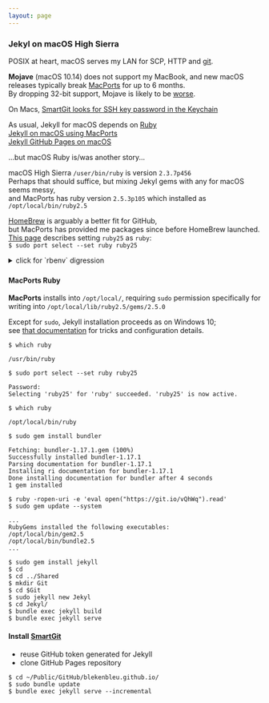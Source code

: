 ```yaml
---
layout: page
---
```


### Jekyl on macOS High Sierra
POSIX at heart, macOS serves my LAN for SCP, HTTP and [git](MacGit).  

**Mojave** (macOS 10.14) does not support my MacBook, and new macOS releases typically break [MacPorts](https://www.macports.org/) for up to 6 months.   
By dropping 32-bit support, Mojave is likely to be [worse](https://trac.macports.org/wiki/MojaveProblems).

On Macs, [SmartGit looks for SSH key password in the Keychain](https://stackoverflow.com/a/41679549)

As usual, Jekyll for macOS depends on [Ruby](https://jekyllrb.com/docs/installation/macos/)  
[Jekyll on macOS using MacPorts](https://www.tinywp.com/jekyll-on-mac-using-mac-ports/)  
[Jekyll GitHub Pages on macOS](https://help.github.com/articles/setting-up-your-github-pages-site-locally-with-jekyll/#platform-mac)  

...but macOS Ruby is/was another story...

macOS High Sierra `/user/bin/ruby` is version `2.3.7p456`  
Perhaps that should suffice, but mixing Jekyl gems with any for macOS seems messy,  
and MacPorts has ruby version `2.5.3p105` which installed as `/opt/local/bin/ruby2.5`

[HomeBrew](https://github.com/Homebrew/brew) is arguably a better fit for GitHub,  
but MacPorts has provided me packages since before HomeBrew launched.  
[This page](https://stackoverflow.com/questions/49987920/ruby-on-mac-osx-sierra-via-mac-ports)
describes setting `ruby25` as `ruby`:  
`$ sudo port select --set ruby ruby25`

<details>
<summary>click for `rbenv` digression</summary>
If that scrogs stuff depending on /user/bin/ruby behavior, then  
<br>another tool, `rbenv`, only affects shells with a modified `$PATH`,  
<br>which could be set in my `g` alias that goes to local GitHub Pages repository.
<ul compact>
<li> [MacPorts Ruby HowTo](https://trac.macports.org/wiki/howto/RubyOnRails)
<li> [GitHub rbenv](https://github.com/rbenv/rbenv#how-rbenv-hooks-into-your-shell)
<li> Options to avoid [`rbenv` openssl incompatibility](https://stackoverflow.com/questions/48061622/failing-to-build-ruby-2-5-0-with-rbenv-and-ruby-build-on-macos-sierra/48728800#48728800)  
<li> Examples of [rbenv [mis]usage](https://github.com/rbenv/rbenv/issues/1122)  
</ul>
</details>

###
###
#### MacPorts Ruby
**MacPorts** installs into `/opt/local/`, requiring `sudo` permission specifically for writing into `/opt/local/lib/ruby2.5/gems/2.5.0`  

Except for `sudo`, Jekyll installation proceeds as on Windows 10;  
see [that documentation](GitHubW10) for tricks and configuration details.

`$ which ruby`  
```
/usr/bin/ruby  
```
`$ sudo port select --set ruby ruby25`  
```
Password:  
Selecting 'ruby25' for 'ruby' succeeded. 'ruby25' is now active.  
```
`$ which ruby`  
```
/opt/local/bin/ruby  
```

`$ sudo gem install bundler`  
```
Fetching: bundler-1.17.1.gem (100%)  
Successfully installed bundler-1.17.1  
Parsing documentation for bundler-1.17.1  
Installing ri documentation for bundler-1.17.1  
Done installing documentation for bundler after 4 seconds  
1 gem installed  
```

`$ ruby -ropen-uri -e 'eval open("https://git.io/vQhWq").read'`  
`$ sudo gem update --system`  
```
...  
RubyGems installed the following executables:  
/opt/local/bin/gem2.5  
/opt/local/bin/bundle2.5  
...  
```

`$ sudo gem install jekyll`  
`$ cd`  
`$ cd ../Shared`  
`$ mkdir Git`  
`$ cd $Git`  
`$ sudo jekyll new Jekyl`  
`$ cd Jekyl/`  
`$ bundle exec jekyll build`  
`$ bundle exec jekyll serve`  

#### Install [SmartGit](https://www.syntevo.com/smartgit/download/)  
* reuse GitHub token generated for Jekyll  
* clone GitHub Pages repository  

`$ cd ~/Public/GitHub/blekenbleu.github.io/`  
`$ sudo bundle update`  
`$ bundle exec jekyll serve --incremental`

